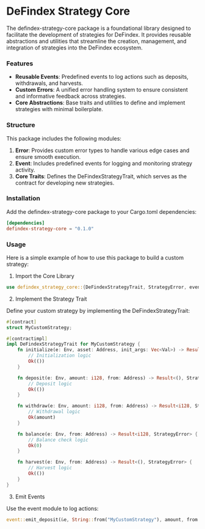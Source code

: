 # DeFindex Strategy Core

The defindex-strategy-core package is a foundational library designed to facilitate the development of strategies for DeFindex. It provides reusable abstractions and utilities that streamline the creation, management, and integration of strategies into the DeFindex ecosystem.

### Features

- **Reusable Events**: Predefined events to log actions such as deposits, withdrawals, and harvests.
- **Custom Errors**: A unified error handling system to ensure consistent and informative feedback across strategies.
- **Core Abstractions**: Base traits and utilities to define and implement strategies with minimal boilerplate.

### Structure

This package includes the following modules:
1. **Error**: Provides custom error types to handle various edge cases and ensure smooth execution.
2. **Event**: Includes predefined events for logging and monitoring strategy activity.
3. **Core Traits**: Defines the DeFindexStrategyTrait, which serves as the contract for developing new strategies.

### Installation

Add the defindex-strategy-core package to your Cargo.toml dependencies:

```toml
[dependencies]
defindex-strategy-core = "0.1.0"
```

### Usage

Here is a simple example of how to use this package to build a custom strategy:

1. Import the Core Library
```rust
use defindex_strategy_core::{DeFindexStrategyTrait, StrategyError, event};
```

2. Implement the Strategy Trait

Define your custom strategy by implementing the DeFindexStrategyTrait:
```rust
#[contract]
struct MyCustomStrategy;

#[contractimpl]
impl DeFindexStrategyTrait for MyCustomStrategy {
    fn initialize(e: Env, asset: Address, init_args: Vec<Val>) -> Result<(), StrategyError> {
        // Initialization logic
        Ok(())
    }

    fn deposit(e: Env, amount: i128, from: Address) -> Result<(), StrategyError> {
        // Deposit logic
        Ok(())
    }

    fn withdraw(e: Env, amount: i128, from: Address) -> Result<i128, StrategyError> {
        // Withdrawal logic
        Ok(amount)
    }

    fn balance(e: Env, from: Address) -> Result<i128, StrategyError> {
        // Balance check logic
        Ok(0)
    }

    fn harvest(e: Env, from: Address) -> Result<(), StrategyError> {
        // Harvest logic
        Ok(())
    }
}
```

3. Emit Events

Use the event module to log actions:
```rust
event::emit_deposit(&e, String::from("MyCustomStrategy"), amount, from.clone());
```